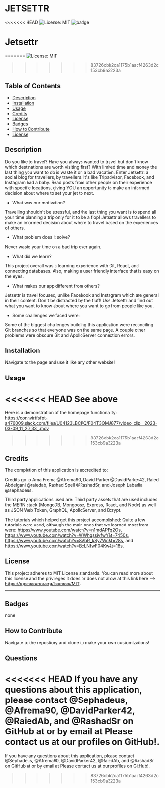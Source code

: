 # JETSETTR

<<<<<<< HEAD
![License: MIT](https://img.shields.io/badge/License-MIT-yellow.svg) ![badge]()

  # Jetsettr
=======
![License: MIT](https://img.shields.io/badge/License-MIT-yellow.svg)
>>>>>>> 83726cbb2ca1175b1aacf4263d2c153cb9a3223a

  ## Table of Contents
  - [Description](#description)
  - [Installation](#installation)
  - [Usage](#usage)
  - [Credits](#credits)
  - [License](#license)
  - [Badges](#badges)
  - [How to Contribute](#how-to-contribute)
  - [License](#license)

 ## Description

Do you like to travel? Have you always wanted to travel but don't know which destinations are worth visiting first? With limited time and money the last thing you want to do is waste it on a bad vacation. Enter Jetsettr: a social blog for travellers, by travellers. It's like Tripadvisor, Facebook, and Instagram had a baby. Read posts from other people on their experience with specific locations, giving YOU an opportunity to make an informed decision about where to set your jet to next.

- What was our motivation?

Travelling shouldn't be stressful, and the last thing you want is to spend all your time planning a trip only for it to be a flop! Jetsettr allows travellers to make an informed decision about where to travel based on the experiences of others.

- What problem does it solve?

Never waste your time on a bad trip ever again.

- What did we learn?

This project overall was a learning experience with Git, React, and connecting databases. Also, making a user friendly interface that is easy on the eyes.

- What makes our app different from others?

Jetsettr is travel focused, unlike Facebook and Instagram which are general in their content. Don't be distracted by the fluff! Use Jetsettr and find out what you want to know about where you want to go from people like you.

- Some challenges we faced were:

Some of the biggest challenges building this application were reconciling Git branches so that everyone was on the same page. A couple other problems were obscure Git and ApolloServer connection errors.

## Installation

Navigate to the page and use it like any other website!

## Usage

<<<<<<< HEAD
See above
=======
Here is a demonstration of the homepage functionality: https://connvirtfsfpt-a476009.slack.com/files/U04123LBCPQ/F04T3QMJ877/video_clip__2023-03-09_11_20_33_.mov
>>>>>>> 83726cbb2ca1175b1aacf4263d2c153cb9a3223a

## Credits

The completion of this application is accredited to:

Credits go to Ama Frema @Afrema90, David Parker @DavidParker42, Raied Abdelgani @raiedab, Rashad Spell @RashadSr, and Joseph Labadia @sephadeus.

Third party applications used are: Third party assets that are used includes the MERN stack (MongoDB, Mongoose, Express, React, and Node) as well as JSON Web Token, GraphQL, ApolloServer, and Bcrypt.  

The tutorials which helped get this project accomplished: Quite a few tutorials were used, although the main ones that we learned most from were: https://www.youtube.com/watch?v=n1mdAPFq2Os, https://www.youtube.com/watch?v=WWhgssiyfwY&t=7450s, https://www.youtube.com/watch?v=8VbR_kSy7Wc&t=28s, and https://www.youtube.com/watch?v=BcLNfwF04Kw&t=18s.

## License


This project adheres to MIT License standards. You can read more about this license and the privileges it does or does not allow at this link here --> https://opensource.org/licenses/MIT.

---

## Badges

none

## How to Contribute

Navigate to the repository and clone to make your own customizations!

## Questions

<<<<<<< HEAD
If you have any questions about this application, please contact @Sephadeus, @Afrema90, @DavidParker42, @RaiedAb, and @RashadSr on GitHub at  or by email at Please contact us at our profiles on GitHub!.
=======
If you have any questions about this application, please contact @Sephadeus, @Afrema90, @DavidParker42, @RaiedAb, and @RashadSr on GitHub at  or by email at Please contact us at our profiles on GitHub!.
>>>>>>> 83726cbb2ca1175b1aacf4263d2c153cb9a3223a
